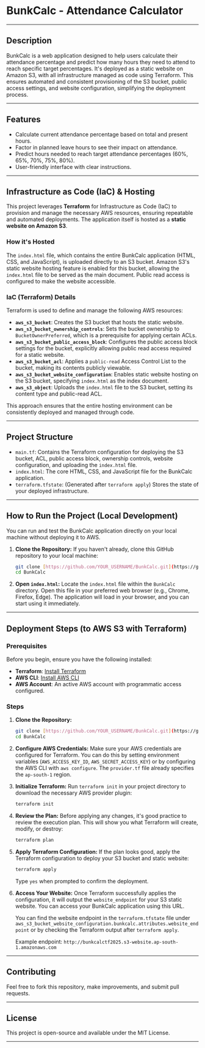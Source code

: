 # BunkCalc - Attendance Calculator

---

## Description
BunkCalc is a web application designed to help users calculate their attendance percentage and predict how many hours they need to attend to reach specific target percentages. It's deployed as a static website on Amazon S3, with all infrastructure managed as code using Terraform. This ensures automated and consistent provisioning of the S3 bucket, public access settings, and website configuration, simplifying the deployment process.

---

## Features
* Calculate current attendance percentage based on total and present hours.
* Factor in planned leave hours to see their impact on attendance.
* Predict hours needed to reach target attendance percentages (60%, 65%, 70%, 75%, 80%).
* User-friendly interface with clear instructions.

---

## Infrastructure as Code (IaC) & Hosting

This project leverages **Terraform** for Infrastructure as Code (IaC) to provision and manage the necessary AWS resources, ensuring repeatable and automated deployments. The application itself is hosted as a **static website on Amazon S3**.

### How it's Hosted

The `index.html` file, which contains the entire BunkCalc application (HTML, CSS, and JavaScript), is uploaded directly to an S3 bucket. Amazon S3's static website hosting feature is enabled for this bucket, allowing the `index.html` file to be served as the main document. Public read access is configured to make the website accessible.

### IaC (Terraform) Details

Terraform is used to define and manage the following AWS resources:

* **`aws_s3_bucket`**: Creates the S3 bucket that hosts the static website.
* **`aws_s3_bucket_ownership_controls`**: Sets the bucket ownership to `BucketOwnerPreferred`, which is a prerequisite for applying certain ACLs.
* **`aws_s3_bucket_public_access_block`**: Configures the public access block settings for the bucket, explicitly allowing public read access required for a static website.
* **`aws_s3_bucket_acl`**: Applies a `public-read` Access Control List to the bucket, making its contents publicly viewable.
* **`aws_s3_bucket_website_configuration`**: Enables static website hosting on the S3 bucket, specifying `index.html` as the index document.
* **`aws_s3_object`**: Uploads the `index.html` file to the S3 bucket, setting its content type and public-read ACL.

This approach ensures that the entire hosting environment can be consistently deployed and managed through code.

---

## Project Structure

* `main.tf`: Contains the Terraform configuration for deploying the S3 bucket, ACL, public access block, ownership controls, website configuration, and uploading the `index.html` file.
* `index.html`: The core HTML, CSS, and JavaScript file for the BunkCalc application.
* `terraform.tfstate`: (Generated after `terraform apply`) Stores the state of your deployed infrastructure.

---

## How to Run the Project (Local Development)

You can run and test the BunkCalc application directly on your local machine without deploying it to AWS.

1.  **Clone the Repository:**
    If you haven't already, clone this GitHub repository to your local machine:
    ```bash
    git clone [https://github.com/YOUR_USERNAME/BunkCalc.git](https://github.com/YOUR_USERNAME/BunkCalc.git)
    cd BunkCalc
    ```
2.  **Open `index.html`:**
    Locate the `index.html` file within the `BunkCalc` directory.
    Open this file in your preferred web browser (e.g., Chrome, Firefox, Edge).
    The application will load in your browser, and you can start using it immediately.

---

## Deployment Steps (to AWS S3 with Terraform)

### Prerequisites
Before you begin, ensure you have the following installed:

* **Terraform**: [Install Terraform](https://developer.hashicorp.com/terraform/downloads)
* **AWS CLI**: [Install AWS CLI](https://aws.amazon.com/cli/)
* **AWS Account**: An active AWS account with programmatic access configured.

### Steps

1.  **Clone the Repository:**
    ```bash
    git clone [https://github.com/YOUR_USERNAME/BunkCalc.git](https://github.com/YOUR_USERNAME/BunkCalc.git)
    cd BunkCalc
    ```

2.  **Configure AWS Credentials:**
    Make sure your AWS credentials are configured for Terraform. You can do this by setting environment variables (`AWS_ACCESS_KEY_ID`, `AWS_SECRET_ACCESS_KEY`) or by configuring the AWS CLI with `aws configure`. The `provider.tf` file already specifies the `ap-south-1` region.

3.  **Initialize Terraform:**
    Run `terraform init` in your project directory to download the necessary AWS provider plugin:
    ```bash
    terraform init
    ```

4.  **Review the Plan:**
    Before applying any changes, it's good practice to review the execution plan. This will show you what Terraform will create, modify, or destroy:
    ```bash
    terraform plan
    ```

5.  **Apply Terraform Configuration:**
    If the plan looks good, apply the Terraform configuration to deploy your S3 bucket and static website:
    ```bash
    terraform apply
    ```
    Type `yes` when prompted to confirm the deployment.

6.  **Access Your Website:**
    Once Terraform successfully applies the configuration, it will output the `website_endpoint` for your S3 static website. You can access your BunkCalc application using this URL.

    You can find the website endpoint in the `terraform.tfstate` file under `aws_s3_bucket_website_configuration.bunkcalc.attributes.website_endpoint` or by checking the Terraform output after `terraform apply`.

    Example endpoint: `http://bunkcalctf2025.s3-website.ap-south-1.amazonaws.com`

---

## Contributing
Feel free to fork this repository, make improvements, and submit pull requests.

---

## License
This project is open-source and available under the MIT License.

---
